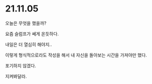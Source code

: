 # 21.11.05

오늘은 무엇을 했을까?

요즘 슬럼프가 쎄게 온듯하다.

내일은 더 열심히 해야지..

이렇게 형식적으로라도 작성을 해서 내 자신을 돌아보는 시간을 가져야만 했다.

포기하지 않겠다.

지켜봐달라.



